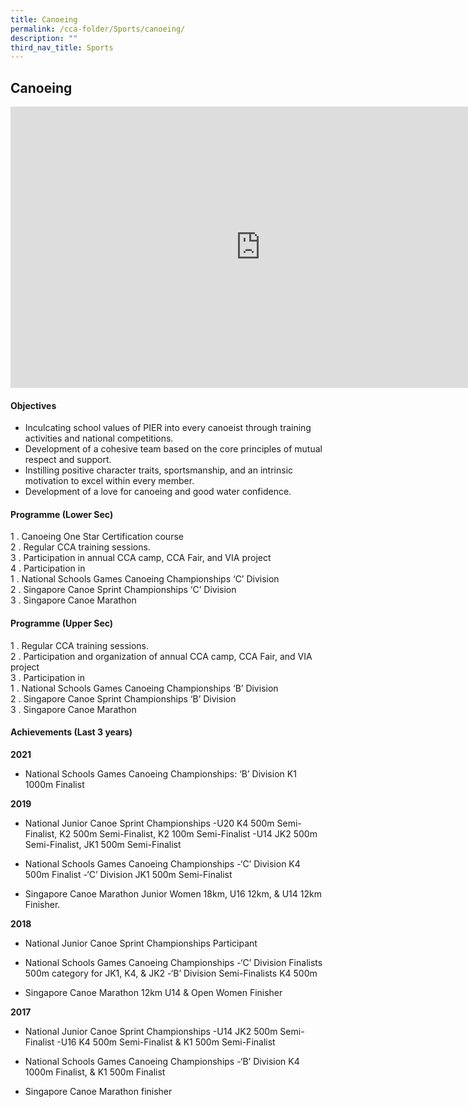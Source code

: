 ```yaml
---
title: Canoeing
permalink: /cca-folder/Sports/canoeing/
description: ""
third_nav_title: Sports
---
```

## Canoeing

<iframe allowfullscreen="true" height="450" width="800" frameborder="0" src="https://docs.google.com/presentation/d/e/2PACX-1vQ7wJ5JgxPbASch0EprnaO9t9HPjtsOUBljid-PJXvkzYfzYxDJQsf0nr-KPLvwTw976coQTw0Uj8zP/embed?start=false&amp;loop=false&amp;delayms=3000"></iframe>

#### Objectives

*   Inculcating school values of PIER into every canoeist through training activities and national competitions.
*   Development of a cohesive team based on the core principles of mutual respect and support.
*   Instilling positive character traits, sportsmanship, and an intrinsic motivation to excel within every member.
*   Development of a love for canoeing and good water confidence.

#### Programme (Lower Sec)

1 \.  Canoeing One Star Certification course<br>
2 \.  Regular CCA training sessions.<br>
3 \.  Participation in annual CCA camp, CCA Fair, and VIA project<br>
4 \.  Participation in<br>
1 \.  National Schools Games Canoeing Championships ‘C’ Division<br>
2 \.  Singapore Canoe Sprint Championships ‘C’ Division<br>
3 \.  Singapore Canoe Marathon

#### Programme (Upper Sec)

1 \.  Regular CCA training sessions.<br>
2 \.  Participation and organization of annual CCA camp, CCA Fair, and VIA project<br>
3 \.  Participation in<br>
1 \.  National Schools Games Canoeing Championships ‘B’ Division<br>
2 \.  Singapore Canoe Sprint Championships ‘B’ Division<br>
3 \.  Singapore Canoe Marathon

#### Achievements (Last 3 years)

**2021**  <br>
*   National Schools Games Canoeing Championships: ‘B’ Division K1 1000m Finalist  
    
**2019**<br>
*   National Junior Canoe Sprint Championships
-U20 K4 500m Semi-Finalist, K2 500m Semi-Finalist, K2 100m Semi-Finalist
-U14 JK2 500m Semi-Finalist, JK1 500m Semi-Finalist

*   National Schools Games Canoeing Championships
-‘C’ Division K4 500m Finalist
-‘C’ Division JK1 500m Semi-Finalist

*   Singapore Canoe Marathon Junior Women 18km, U16 12km, &amp; U14 12km Finisher.

**2018**<br>
*   National Junior Canoe Sprint Championships Participant
*   National Schools Games Canoeing Championships
-‘C’ Division Finalists 500m category for JK1, K4, &amp; JK2
-‘B’ Division Semi-Finalists K4 500m

*   Singapore Canoe Marathon 12km U14 &amp; Open Women Finisher

**2017**<br>
*   National Junior Canoe Sprint Championships
-U14 JK2 500m Semi-Finalist
-U16 K4 500m Semi-Finalist &amp; K1 500m Semi-Finalist

*   National Schools Games Canoeing Championships
-‘B’ Division K4 1000m Finalist, &amp; K1 500m Finalist

*   Singapore Canoe Marathon finisher